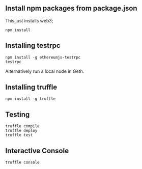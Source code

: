## Install npm packages from package.json

This just installs web3;

```
npm install
```

## Installing testrpc

```
npm install -g ethereumjs-testrpc
testrpc
```

Alternatively run a local node in Geth.

## Installing truffle

```
npm install -g truffle
```

## Testing

```
truffle compile
truffle deploy
truffle test
```

## Interactive Console

```
truffle console
```